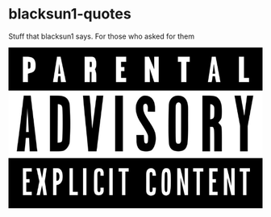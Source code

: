 # blacksun1-quotes

Stuff that blacksun1 says. For those who asked for them

![Parental Advisory: Explicit Lyrics](pa.jpg)
